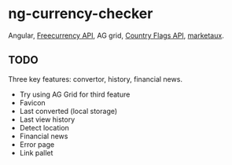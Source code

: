 # ng-currency-checker

Angular, [Freecurrency API](https://freecurrencyapi.com/), AG grid,
[Country Flags API](https://flagsapi.com/),
[marketaux](https://www.marketaux.com/).

## TODO

Three key features: convertor, history, financial news.

- Try using AG Grid for third feature
- Favicon
- Last converted (local storage)
- Last view history
- Detect location
- Financial news
- Error page
- Link pallet
